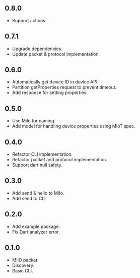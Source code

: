 ## 0.8.0

- Support actions.

## 0.7.1

- Upgrade dependencies.
- Update packet & protocol implementation.

## 0.6.0

- Automatically get device ID in device API.
- Partition getProperties request to prevent timeout.
- Add response for setting properties.

## 0.5.0

- Use MiIo for naming.
- Add model for handling device properties using MIoT spec.

## 0.4.0

- Refactor CLI implementation.
- Refactor packet and protocol implementation.
- Support dart null safety.

## 0.3.0

- Add send & hello to MiIo.
- Add send to CLI.

## 0.2.0

- Add example package.
- Fix Dart analyzer error.

## 0.1.0

- MIIO packet.
- Discovery.
- Basic CLI.